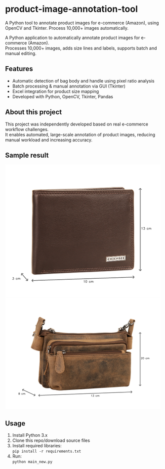 # product-image-annotation-tool
A Python tool to annotate product images for e-commerce (Amazon), using OpenCV and Tkinter. Process 10,000+ images automatically.


A Python application to automatically annotate product images for e-commerce (Amazon).  
Processes 10,000+ images, adds size lines and labels, supports batch and manual editing.

## Features
- Automatic detection of bag body and handle using pixel ratio analysis
- Batch processing & manual annotation via GUI (Tkinter)
- Excel integration for product size mapping
- Developed with Python, OpenCV, Tkinter, Pandas

## About this project
This project was independently developed based on real e-commerce workflow challenges.  
It enables automated, large-scale annotation of product images, reducing manual workload and increasing accuracy.

## Sample result
![Sample Image](https://github.com/Maniax5198/product-image-annotation-tool/blob/main/020323-17a_size.jpg)
![Sample Image](https://github.com/Maniax5198/product-image-annotation-tool/blob/main/020331-17a_size.jpg)

## Usage
1. Install Python 3.x
2. Clone this repo/download source files
3. Install required libraries:  
   `pip install -r requirements.txt`
4. Run:  
   `python main_new.py`
